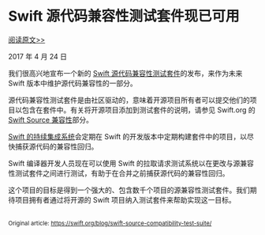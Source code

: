 # Swift 源代码兼容性测试套件现已可用

[阅读原文>>](https://swift.org/blog/swift-source-compatibility-test-suite/)

2017 年 4 月 24 日

我们很高兴地宣布一个新的 [Swift 源代码兼容性测试套件](https://github.com/apple/swift-source-compat-suite)的发布，来作为未来 Swift 版本中维护源代码兼容性的一部分。

源代码兼容性测试套件是由社区驱动的，意味着开源项目所有者可以提交他们的项目以包含在套件中。有关将开源项目添加到测试套件的说明，请参见 Swift.org 的 [Swift Source 兼容性](https://swift.org/source-compatibility)部分。

[Swift 的持续集成系统](https://ci.swift.org/)会定期在 Swift 的开发版本中定期构建套件中的项目，以尽快捕获源代码的兼容性回归。

Swift 编译器开发人员现在可以使用 Swift 的拉取请求测试系统以在更改与源兼容性测试套件之间进行测试，有助于在合并之前捕获源代码的兼容性回归。

这个项目的目标是得到一个强大的、包含数千个项目的源兼容性测试套件。我们期待项目拥有者通过将开源的 Swift 项目纳入测试套件来帮助实现这一目标。

<br />
<sub>Original article: <a href="https://swift.org/blog/swift-source-compatibility-test-suite/">https://swift.org/blog/swift-source-compatibility-test-suite/</a></sub>
